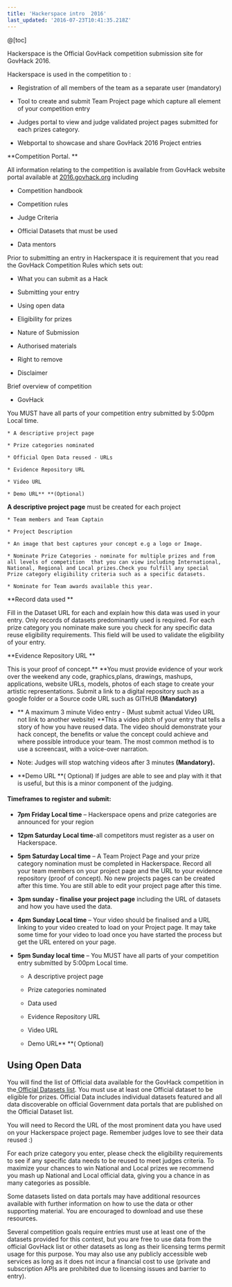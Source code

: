 ```yaml
---
title: 'Hackerspace intro  2016'
last_updated: '2016-07-23T10:41:35.218Z'
---
```


@[toc]

Hackerspace is the Official GovHack competition submission site for GovHack 2016.

Hackerspace is used in the competition to :

* Registration of all members of the team as a separate user (mandatory)

* Tool to create and submit Team Project page  which capture all element of your competition entry

* Judges portal  to view and judge  validated project pages submitted for each prizes category.

* Webportal to showcase and share GovHack 2016 Project entries

**Competition Portal. **

All information relating to the competition is available from GovHack website portal available at [2016.govhack.org](http://2016.govhack.org) including

* Competition handbook  

* Competition rules

* Judge Criteria

* Official Datasets that must be used

* Data mentors

Prior to submitting an entry in Hackerspace it is  requirement that you read the GovHack Competition Rules which sets out:

* What you can submit as a Hack

* Submitting your entry

* Using open data

* Eligibility for prizes

* Nature of Submission

* Authorised materials

* Right to remove

* Disclaimer

Brief overview of competition

* GovHack 

You MUST have all parts of your competition entry submitted by 5:00pm Local time.  

    * A descriptive project page  

    * Prize categories nominated 

    * Official Open Data reused - URLs  

    * Evidence Repository URL  

    * Video URL 

    * Demo URL** **(Optional)

**A descriptive project page** must be created for each project

    * Team members and Team Captain

    * Project Description

    * An image that best captures your concept e.g a logo or Image.

    * Nominate Prize Categories - nominate for multiple prizes and from all levels of competition  that you can view including International, National, Regional and Local prizes.Check you fulfill any special Prize category eligibility criteria such as a specific datasets.

    * Nominate for Team awards available this year.

**Record data used  ** 

Fill in the Dataset URL  for each and explain how this data was used  in your entry. Only records of datasets predominantly used is required.  For each prize category you nominate make sure you check for any specific data reuse eligibility requirements.  This field will be used to validate the eligibility of your entry.

**Evidence Repository URL  **

This is your proof of concept.**  **You must provide evidence of your work over the weekend  any code, graphics,plans, drawings, mashups, applications, website URLs, models, photos of each  stage to create your artistic representations. Submit a link to a digital repository such as  a google folder or a Source code URL such as GITHUB **(Mandatory)**

* ** A maximum 3 minute Video entry - (Must submit actual Video URL not link to another website) **This a video pitch of your entry that tells a story of how you have reused data. The video should demonstrate your hack concept, the benefits or value the concept could achieve and where possible introduce your team. The most common method is to use a screencast, with a voice-over narration.

* Note: Judges will stop watching videos after 3 minutes **(Mandatory).**

* **Demo URL **( Optional) If judges are able to see and play with it that is useful, but this is a minor component of the judging. 

#### **Timeframes to register and submit:**

* **7pm Friday Local time** – Hackerspace opens and prize categories are announced for your region

* **12pm Saturday Local time**-all competitors must register as a user on Hackerspace.

* **5pm Saturday Local time** – A Team Project Page and your prize category nomination must be completed in Hackerspace.    Record all your team members on your project page and the URL to your evidence repository (proof of concept).  No new projects pages can be created after this time.  You are still able to edit your project page after this time.

* **3pm sunday - finalise your project page** including the URL of datasets and how you have used the data.

* **4pm Sunday Local  time** – Your video should be finalised and a URL linking to your video created to load on your Project page. It may take some time for your video to load once you have started the process but get the URL entered on your page.

* **5pm Sunday local time** –  You MUST have all parts of your competition entry submitted by 5:00pm Local time.  

    * A descriptive project page 

    * Prize categories nominated 

    * Data used  

    * Evidence Repository URL  

    * Video URL 

    * Demo URL** **( Optional)

## Using Open Data

You will find the list of Official data available for the GovHack competition in the[ Official Datasets list](http://portal.govhack.org/datasets.html). You must use at least one Official dataset to be eligible for prizes.  Official Data includes individual datasets featured and all data discoverable on official Government data portals that are published on the Official Dataset list.

You will need to Record the URL of the most prominent data you have used on your Hackerspace project page. Remember judges love to see their data reused :)

For each prize category you enter, please check the eligibility requirements to see if any specific data  needs to be reused to meet judges criteria.  To maximize your chances to win National and Local prizes we recommend you mash up National and Local official data, giving you a chance in as many categories as possible.

Some datasets listed on data portals may have additional resources available with further information on how to use the data or other supporting material. You are encouraged to download and use these resources. 

Several competition goals require entries must use at least one of the datasets provided for this contest, but you are free to use data from the official GovHack list or other datasets as long as their licensing terms permit usage for this purpose. You may also use any publicly accessible web services as long as it does not incur a financial cost to use (private and subscription APIs are prohibited due to licensing issues and barrier to entry).


